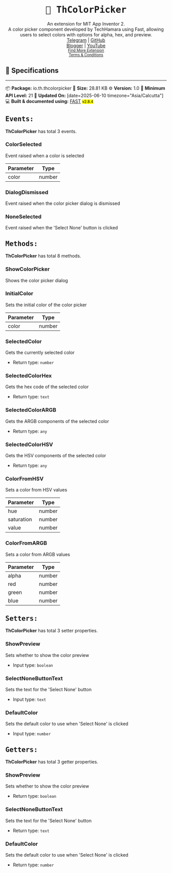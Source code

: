 <div align="center">
<h1><kbd>🧩 ThColorPicker</kbd></h1>
An extension for MIT App Inventor 2.<br>
A color picker component developed by TechHamara using Fast, allowing users to select colors with options for alpha, hex, and preview.<br><a href='https://t.me/techhamara91/' target='_blank'>Telegram</a> | <a href='https://github.com/TechHamara/' target='_blank'>GitHub</a><br><a href='https://techhamara.blogspot.com/' target='_blank'>Blogger</a> | <a href='https://m.youtube.com/c/TECHHAMARA?sub_confirmation=1' target='_blank'>YouTube</a><br><a href='https://github.com/TechHamara/Th_Free_Extensions' target='_blank'><small><u>Find More Extension</u></small></a><br><a href='https://github.com/TechHamara/Th_Extensions_List/blob/main/LICENSE.md#terms-and-conditions-for-the-extension' target='_blank'><small><u>Terms & Conditions</u></small></a>
</div>

## 📝 Specifications
* **
📦 **Package:** io.th.thcolorpicker
💾 **Size:** 28.81 KB
⚙️ **Version:** 1.0
📱 **Minimum API Level:** 21
📅 **Updated On:** [date=2025-06-10 timezone="Asia/Calcutta"]
💻 **Built & documented using:** [FAST](https://community.appinventor.mit.edu/t/fast-an-efficient-way-to-build-extensions/129103?u=jewel) <small><mark>v2.8.4</mark></small>

## <kbd>Events:</kbd>
**ThColorPicker** has total 3 events.

### ColorSelected
Event raised when a color is selected

| Parameter | Type
| - | - |
| color | number

### DialogDismissed
Event raised when the color picker dialog is dismissed

### NoneSelected
Event raised when the 'Select None' button is clicked

## <kbd>Methods:</kbd>
**ThColorPicker** has total 8 methods.

### ShowColorPicker
Shows the color picker dialog

### InitialColor
Sets the initial color of the color picker

| Parameter | Type
| - | - |
| color | number

### SelectedColor
Gets the currently selected color

* Return type: `number`

### SelectedColorHex
Gets the hex code of the selected color

* Return type: `text`

### SelectedColorARGB
Gets the ARGB components of the selected color

* Return type: `any`

### SelectedColorHSV
Gets the HSV components of the selected color

* Return type: `any`

### ColorFromHSV
Sets a color from HSV values

| Parameter | Type
| - | - |
| hue | number
| saturation | number
| value | number

### ColorFromARGB
Sets a color from ARGB values

| Parameter | Type
| - | - |
| alpha | number
| red | number
| green | number
| blue | number

## <kbd>Setters:</kbd>
**ThColorPicker** has total 3 setter properties.

### ShowPreview
Sets whether to show the color preview

* Input type: `boolean`

### SelectNoneButtonText
Sets the text for the 'Select None' button

* Input type: `text`

### DefaultColor
Sets the default color to use when 'Select None' is clicked

* Input type: `number`

## <kbd>Getters:</kbd>
**ThColorPicker** has total 3 getter properties.

### ShowPreview
Sets whether to show the color preview

* Return type: `boolean`

### SelectNoneButtonText
Sets the text for the 'Select None' button

* Return type: `text`

### DefaultColor
Sets the default color to use when 'Select None' is clicked

* Return type: `number`

